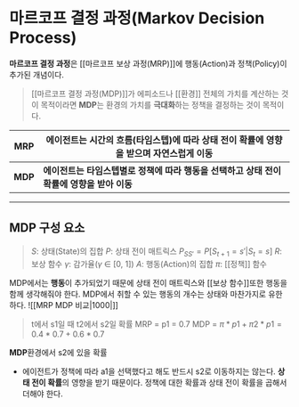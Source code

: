 # 마르코프 결정 과정(Markov Decision Process)
**마르코프 결정 과정**은 [[마르코프 보상 과정(MRP)]]에 행동(Action)과 정책(Policy)이 추가된 개념이다.
> [[마르코프 결정 과정(MDP)]]가 에피소드나 [[환경]] 전체의 가치를 계산하는 것이 목적이라면 **MDP**는 환경의 가치를 **극대화**하는 정책을 결정하는 것이 목적이다.

|MRP|에이전트는 시간의 흐름(타임스텝)에 따라 상태 전이 확률에 영향을 받으며 자연스럽게 이동|
|---|---|
|**MDP**|**에이전트는 타임스텝별로 정책에 따라 행동을 선택하고 상태 전이 확률에 영향을 받아 이동**|

---
## MDP 구성 요소

>$S$: 상태(State)의 집합
>$P$: 상태 전이 매트릭스
>$P_{SS'} = P[S_{t+1} = s' | S_t = s]$
>$R$: 보상 함수
>$\gamma$: 감가율($\gamma$ $\in$ [0, 1])
>$A$: 행동(Action)의 집합
>$\pi$: [[정책]] 함수

MDP에서는 **행동**이 추가되었기 때문에 상태 전이 매트릭스와 [[보상 함수]]또한 행동을 함께 생각해줘야 한다. MDP에서 취할 수 있는 행동의 개수는 상태와 마찬가지로 유한하다.
![[MRP MDP 비교|1000|]]
> t에서 s1일 때 t2에서 s2일 확률
> MRP = p1 = 0.7
> MDP = $\pi*p1 + \pi2*p1 = 0.4*0.7 + 0.6*0.7$

**MDP**환경에서 s2에 있을 확률
- 에이전트가 정책에 따라 a1을 선택했다고 해도 반드시 s2로 이동하지는 않는다. **상태 전이 확률**의 영향을 받기 때문이다. 정책에 대한 확률과 상태 전이 확률을 곱해서 더해야 한다.